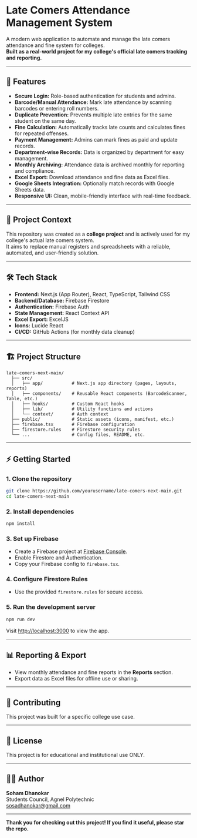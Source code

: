 # Late Comers Attendance Management System

A modern web application to automate and manage the late comers attendance and fine system for colleges.  
**Built as a real-world project for my college's official late comers tracking and reporting.**

---

## 🚀 Features

- **Secure Login:** Role-based authentication for students and admins.
- **Barcode/Manual Attendance:** Mark late attendance by scanning barcodes or entering roll numbers.
- **Duplicate Prevention:** Prevents multiple late entries for the same student on the same day.
- **Fine Calculation:** Automatically tracks late counts and calculates fines for repeated offenses.
- **Payment Management:** Admins can mark fines as paid and update records.
- **Department-wise Records:** Data is organized by department for easy management.
- **Monthly Archiving:** Attendance data is archived monthly for reporting and compliance.
- **Excel Export:** Download attendance and fine data as Excel files.
- **Google Sheets Integration:** Optionally match records with Google Sheets data.
- **Responsive UI:** Clean, mobile-friendly interface with real-time feedback.

---

## 🏫 Project Context

This repository was created as a **college project** and is actively used for my college's actual late comers system.  
It aims to replace manual registers and spreadsheets with a reliable, automated, and user-friendly solution.

---

## 🛠️ Tech Stack

- **Frontend:** Next.js (App Router), React, TypeScript, Tailwind CSS
- **Backend/Database:** Firebase Firestore
- **Authentication:** Firebase Auth
- **State Management:** React Context API
- **Excel Export:** ExcelJS
- **Icons:** Lucide React
- **CI/CD:** GitHub Actions (for monthly data cleanup)

---

## 🏗️ Project Structure

```
late-comers-next-main/
  ├── src/
  │   ├── app/           # Next.js app directory (pages, layouts, reports)
  │   ├── components/    # Reusable React components (BarcodeScanner, Table, etc.)
  │   ├── hooks/         # Custom React hooks
  │   ├── lib/           # Utility functions and actions
  │   └── context/       # Auth context
  ├── public/            # Static assets (icons, manifest, etc.)
  ├── firebase.tsx       # Firebase configuration
  ├── firestore.rules    # Firestore security rules
  └── ...                # Config files, README, etc.
```

---

## ⚡ Getting Started

### 1. **Clone the repository**

```bash
git clone https://github.com/yourusername/late-comers-next-main.git
cd late-comers-next-main
```

### 2. **Install dependencies**

```bash
npm install
```

### 3. **Set up Firebase**

- Create a Firebase project at [Firebase Console](https://console.firebase.google.com/).
- Enable Firestore and Authentication.
- Copy your Firebase config to `firebase.tsx`.

### 4. **Configure Firestore Rules**

- Use the provided `firestore.rules` for secure access.

### 5. **Run the development server**

```bash
npm run dev
```

Visit [http://localhost:3000](http://localhost:3000) to view the app.

---

## 📊 Reporting & Export

- View monthly attendance and fine reports in the **Reports** section.
- Export data as Excel files for offline use or sharing.

---

## 🤝 Contributing

This project was built for a specific college use case.

---

## 📄 License

This project is for educational and institutional use ONLY.  

---

## 🙋‍♂️ Author
  
**Soham Dhanokar**
<br>
Students Council, Agnel Polytechnic
<br>
sosadhanokar@gmail.com 


---

**Thank you for checking out this project! If you find it useful, please star the repo.**
